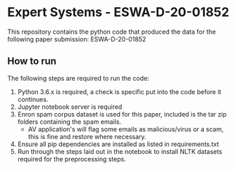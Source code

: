 # Expert Systems - ESWA-D-20-01852
This repository contains the python code that produced the data for the following paper submission: ESWA-D-20-01852

## How to run
The following steps are required to run the code:

1) Python 3.6.x is required, a check is specific put into the code before it continues.
2) Jupyter notebook server is required
3) Enron spam corpus dataset is used for this paper, included is the tar zip folders containing the spam emails.
    * AV application's will flag some emails as malicious/virus or a scam, this is fine and restore where necessary.
4) Ensure all pip dependencies are installed as listed in requirements.txt
5) Run through the steps laid out in the notebook to install NLTK datasets required for the preprocessing steps.


